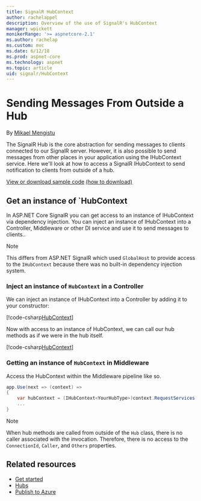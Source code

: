```yaml
---
title: SignalR HubContext
author: rachelappel
description: Overview of the use of SignalR's HubContext
manager: wpickett
monikerRange: '>= aspnetcore-2.1'
ms.author: rachelap
ms.custom: mvc
ms.date: 6/12/18
ms.prod: aspnet-core
ms.technology: aspnet
ms.topic: article
uid: signalr/HubContext
---
```


# Sending Messages From Outside a Hub

By [Mikael Mengistu](https://github.com/mikaelm12)

The SignalR Hub is the core abstraction for sending messages to clients connected to our SignalR server. However, it is also possible to send messages from other places in your application using the IHubContext service. Here we'll look at how to access a SignalR IHubContext to send notification to clients from outside of a hub.

[View or download sample code](https://github.com/aspnet/Docs/tree/master/aspnetcore/signalr/hubcontext/sample/) [(how to download)](xref:tutorials/index#how-to-download-a-sample)

## Get an instance of `HubContext

In ASP.NET Core SignalR you can get access to an instance of IHubContext via dependency injection. You can inject an instance of IHubContext<YourHubType> into a Controller, Middleware or other DI service and use it to send messages to clients..

> [!NOTE]
> This differs from ASP.NET SignalR which used `GlobalHost` to provide access to the `IHubContext` because there was no built-in dependency injection system.

### Inject an instance of `HubContext` in a Controller

We can inject an instance of IHubContext into a Controller by adding it to your constructor:

[!code-csharp[HubContext](hubcontext/sample/Controllers/HomeController.cs?range=12-19)]

Now with access to an instance of HubContext, we can call our hub methods as if we were in the hub itself. 

[!code-csharp[HubContext](hubcontext/sample/Controllers/HomeController.cs?range=21-25)]

### Getting an instance of `HubContext` in Middleware
Access the HubContext within the Middleware pipeline like so.

```csharp
app.Use(next => (context) =>
{
	var hubContext = (IHubContext<YourHubType>)context.RequestServices.GetServices<IHubContext<YourHubType>>();
	...
}
```


> [!NOTE] 
> When hub methods are called from outside of the `Hub` class, there is no caller associated with the invocation. Therefore, there is no access to the `ConnectionId`, `Caller`, and `Others` properties.

## Related resources

* [Get started](xref:signalr/get-started)
* [Hubs](xref:signalr/hubs)
* [Publish to Azure](xref:signalr/publish-to-azure-web-app)